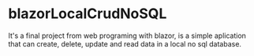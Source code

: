 # blazorLocalCrudNoSQL
It's a final project from web programing with blazor, is a simple aplication that can create, delete, update and read data in a local no sql database.
